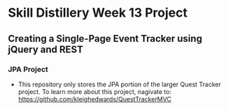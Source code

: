 # Skill Distillery Week 13 Project

## Creating a Single-Page Event Tracker using jQuery and REST

### JPA Project

 - This repository only stores the JPA portion of the larger Quest Tracker project. 
 To learn more about this project, nagivate to: https://github.com/kleighedwards/QuestTrackerMVC
